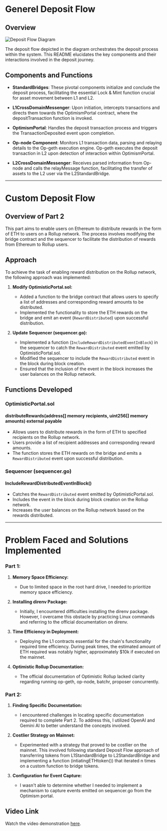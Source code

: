 # Generel Deposit Flow

## Overview

![Deposit Flow Diagram](https://www.alchemy.com/_next/image?url=https%3A%2F%2Fwww.datocms-assets.com%2F105223%2F1704208402-optimistic-rollup-architecture.png&w=1080&q=75)

The deposit flow depicted in the diagram orchestrates the deposit process within the system. This README elucidates the key components and their interactions involved in the deposit journey.

## Components and Functions

- **StandardBridges**: These pivotal components initialize and conclude the deposit process, facilitating the essential Lock & Mint function crucial for asset movement between L1 and L2.

- **L1CrossDomainMessenger**: Upon initiation, intercepts transactions and directs them towards the OptimismPortal contract, where the depositTransaction function is invoked.

- **OptimismPortal**: Handles the deposit transaction process and triggers the TransactionDeposited event upon completion.

- **Op-node Component**: Monitors L1 transaction data, parsing and relaying details to the Op-geth execution engine. Op-geth executes the deposit transaction in L2 upon detection of interaction within OptimismPortal.

- **L2CrossDomainMessenger**: Receives parsed information from Op-node and calls the relayMessage function, facilitating the transfer of assets to the L2 user via the L2StandardBridge.

---

# Custom Deposit Flow

## Overview of Part 2

This part aims to enable users on Ethereum to distribute rewards in the form of ETH to users on a Rollup network. The process involves modifying the bridge contract and the sequencer to facilitate the distribution of rewards from Ethereum to Rollup users.

## Approach

To achieve the task of enabling reward distribution on the Rollup network, the following approach was implemented:

1. **Modify OptimisticPortal.sol:**
    - Added a function to the bridge contract that allows users to specify a list of addresses and corresponding reward amounts to be distributed.
    - Implemented the functionality to store the ETH rewards on the bridge and emit an event (`RewardDistributed`) upon successful distribution.

2. **Update Sequencer (sequencer.go):**
    - Implemented a function (`IncludeRewardDistributedEventInBlock`) in the sequencer to catch the `RewardDistributed` event emitted by OptimisticPortal.sol.
    - Modified the sequencer to include the `RewardDistributed` event in the block during block creation.
    - Ensured that the inclusion of the event in the block increases the user balances on the Rollup network.

## Functions Developed

### OptimisticPortal.sol

#### distributeRewards(address[] memory recipients, uint256[] memory amounts) external payable

- Allows users to distribute rewards in the form of ETH to specified recipients on the Rollup network.
- Users provide a list of recipient addresses and corresponding reward amounts.
- The function stores the ETH rewards on the bridge and emits a `RewardDistributed` event upon successful distribution.

### Sequencer (sequencer.go)

#### IncludeRewardDistributedEventInBlock()

- Catches the `RewardDistributed` event emitted by OptimisticPortal.sol.
- Includes the event in the block during block creation on the Rollup network.
- Increases the user balances on the Rollup network based on the rewards distributed.

---

# Problem Faced and Solutions Implemented

### Part 1:

1. **Memory Space Efficiency:**
   - Due to limited space in the root hard drive, I needed to prioritize memory space efficiency.
   
2. **Installing direnv Package:**
   - Initially, I encountered difficulties installing the direnv package. However, I overcame this obstacle by practicing Linux commands and referring to the official documentation on direnv.
   
3. **Time Efficiency in Deployment:**
   - Deploying the L1 contracts essential for the chain's functionality required time efficiency. During peak times, the estimated amount of ETH required was notably higher, approximately $10k if executed on the mainnet.
   
4. **Optimistic Rollup Documentation:**
   - The official documentation of Optimistic Rollup lacked clarity regarding running op-geth, op-node, batchr, proposer concurrently.

### Part 2:

1. **Finding Specific Documentation:**
   - I encountered challenges in locating specific documentation required to complete Part 2. To address this, I utilized OpenAI and Gemini AI to better understand the concepts involved.
   
2. **Costlier Strategy on Mainnet:**
   - Experimented with a strategy that proved to be costlier on the mainnet. This involved following standard Deposit Flow approach of  transferring tokens from L1StandardBridge to L2StandardBridge and implementing a function (intiatingETHtoken()) that iterated n times on a custom function to bridge tokens.
   
3. **Configuration for Event Capture:**
   - I wasn't able to determine whether I needed to implement a mechanism to capture events emitted on sequencer.go from the Optimism portal.

## Video Link

Watch the video demonstration [here](https://drive.google.com/drive/folders/1QfUPy319qjBe422QpUHvmg-YCYSJciGp?usp=sharing).
